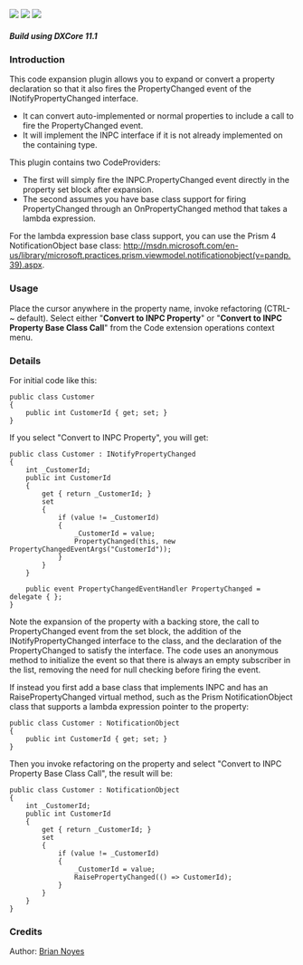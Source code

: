 [![](http://dxcorecommunityplugins.googlecode.com/svn/trunk/Common/Graphics/Download.png)](http://www.rorybecker.co.uk/DevExpress/Community/Plugins/CodePlugIn_INotifyPropertyChanged_Property/)      [![](http://dxcorecommunityplugins.googlecode.com/svn/trunk/Common/Graphics/InstallHelp.png)](http://code.google.com/p/dxcorecommunityplugins/wiki/InstallInstructions)
[![](http://dxcorecommunityplugins.googlecode.com/svn/trunk/Common/Graphics/Feedback.png)](http://code.google.com/p/dxcorecommunityplugins/wiki/Feedback)
##### Build using DXCore 11.1 #####
### Introduction ###
This code expansion plugin allows you to expand or convert a property declaration so that it also fires the PropertyChanged event of the INotifyPropertyChanged interface.

  * It can convert auto-implemented or normal properties to include a call to fire the PropertyChanged event.
  * It will implement the INPC interface if it is not already implemented on the containing type.

This plugin contains two CodeProviders:

  * The first will simply fire the INPC.PropertyChanged event directly in the property set block after expansion.
  * The second assumes you have base class support for firing PropertyChanged through an OnPropertyChanged method that takes a lambda expression.

For the lambda expression base class support, you can use the Prism 4 NotificationObject base class: http://msdn.microsoft.com/en-us/library/microsoft.practices.prism.viewmodel.notificationobject(v=pandp.39).aspx.
### Usage ###
Place the cursor anywhere in the property name, invoke refactoring (CTRL-~ default). Select either "**Convert to INPC Property**" or "**Convert to INPC Property Base Class Call**" from the Code extension operations context menu.

### Details ###
For initial code like this:

```
public class Customer
{
    public int CustomerId { get; set; }
}
```

If you select "Convert to INPC Property", you will get:
```
public class Customer : INotifyPropertyChanged
{
    int _CustomerId;
    public int CustomerId
    {
        get { return _CustomerId; }
        set
        {
            if (value != _CustomerId)
            {
                _CustomerId = value;
                PropertyChanged(this, new PropertyChangedEventArgs("CustomerId"));
            }
        }
    }

    public event PropertyChangedEventHandler PropertyChanged = delegate { };
}
```

Note the expansion of the property with a backing store, the call to PropertyChanged event from the set block, the addition of the INotifyPropertyChanged interface to the class, and the declaration of the PropertyChanged to satisfy the interface. The code uses an anonymous method to initialize the event so that there is always an empty subscriber in the list, removing the need for null checking before firing the event.

If instead you first add a base class that implements INPC and has an RaisePropertyChanged virtual method, such as the Prism NotificationObject class that supports a lambda expression pointer to the property:

```
public class Customer : NotificationObject
{
    public int CustomerId { get; set; }
}
```

Then you invoke refactoring on the property and select "Convert to INPC Property Base Class Call", the result will be:

```
public class Customer : NotificationObject
{
    int _CustomerId;
    public int CustomerId
    {
        get { return _CustomerId; }
        set
        {
            if (value != _CustomerId)
            {
                _CustomerId = value;
                RaisePropertyChanged(() => CustomerId);
            }
        }
    }
}
```

### Credits ###

Author: [Brian Noyes](http://briannoyes.net/)